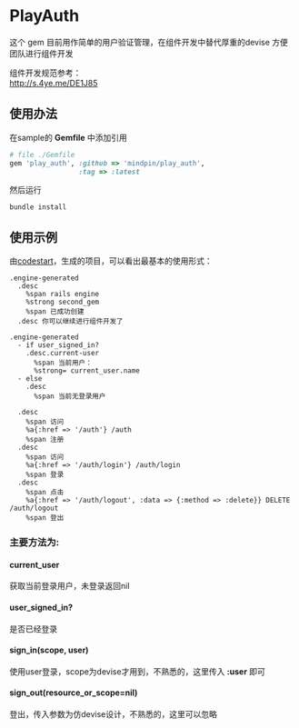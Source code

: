# PlayAuth

这个 gem 目前用作简单的用户验证管理，在组件开发中替代厚重的devise
方便团队进行组件开发

组件开发规范参考：  
http://s.4ye.me/DE1J85


## 使用办法

在sample的 **Gemfile** 中添加引用
```ruby
# file ./Gemfile
gem 'play_auth', :github => 'mindpin/play_auth',
                 :tag => :latest

```

然后运行
```shell
bundle install
```

## 使用示例
由[codestart](https://github.com/mindpin/codestart)，生成的项目，可以看出最基本的使用形式：
```haml
.engine-generated
  .desc 
    %span rails engine 
    %strong second_gem 
    %span 已成功创建
  .desc 你可以继续进行组件开发了

.engine-generated
  - if user_signed_in?
    .desc.current-user
      %span 当前用户：
      %strong= current_user.name
  - else
    .desc
      %span 当前无登录用户

  .desc
    %span 访问
    %a{:href => '/auth'} /auth
    %span 注册
  .desc
    %span 访问
    %a{:href => '/auth/login'} /auth/login
    %span 登录
  .desc
    %span 点击
    %a{:href => '/auth/logout', :data => {:method => :delete}} DELETE /auth/logout
    %span 登出
```

### 主要方法为:
#### current_user
获取当前登录用户，未登录返回nil

#### user_signed_in?  
是否已经登录

#### sign_in(scope, user)  
使用user登录，scope为devise才用到，不熟悉的，这里传入 **:user** 即可

#### sign_out(resource_or_scope=nil)  
登出，传入参数为仿devise设计，不熟悉的，这里可以忽略
